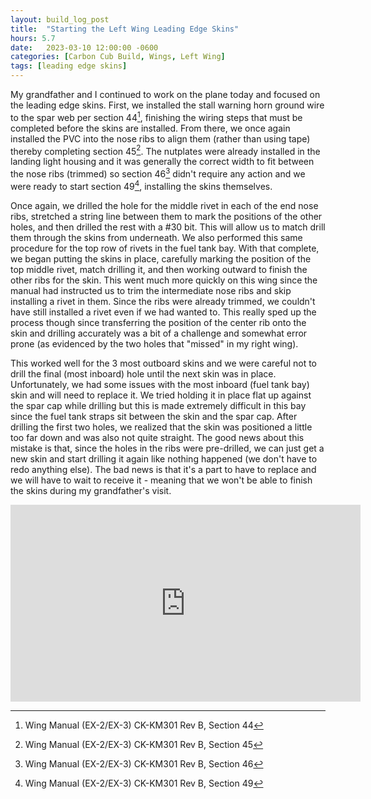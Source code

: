 ```yaml
---
layout: build_log_post
title:  "Starting the Left Wing Leading Edge Skins"
hours: 5.7
date:   2023-03-10 12:00:00 -0600
categories: [Carbon Cub Build, Wings, Left Wing]
tags: [leading edge skins]
---
```


My grandfather and I continued to work on the plane today and focused on the leading edge skins. First, we installed the stall warning horn ground wire to the spar web per section 44[^section-44-ref], finishing the wiring steps that must be completed before the skins are installed. From there, we once again installed the PVC into the nose ribs to align them (rather than using tape) thereby completing section 45[^section-45-ref]. The nutplates were already installed in the landing light housing and it was generally the correct width to fit between the nose ribs (trimmed) so section 46[^section-46-ref] didn't require any action and we were ready to start section 49[^section-49-ref], installing the skins themselves.

Once again, we drilled the hole for the middle rivet in each of the end nose ribs, stretched a string line between them to mark the positions of the other holes, and then drilled the rest with a #30 bit. This will allow us to match drill them through the skins from underneath. We also performed this same procedure for the top row of rivets in the fuel tank bay. With that complete, we began putting the skins in place, carefully marking the position of the top middle rivet, match drilling it, and then working outward to finish the other ribs for the skin. This went much more quickly on this wing since the manual had instructed us to trim the intermediate nose ribs and skip installing a rivet in them. Since the ribs were already trimmed, we couldn't have still installed a rivet even if we had wanted to. This really sped up the process though since transferring the position of the center rib onto the skin and drilling accurately was a bit of a challenge and somewhat error prone (as evidenced by the two holes that "missed" in my right wing).

This worked well for the 3 most outboard skins and we were careful not to drill the final (most inboard) hole until the next skin was in place. Unfortunately, we had some issues with the most inboard (fuel tank bay) skin and will need to replace it. We tried holding it in place flat up against the spar cap while drilling but this is made extremely difficult in this bay since the fuel tank straps sit between the skin and the spar cap. After drilling the first two holes, we realized that the skin was positioned a little too far down and was also not quite straight. The good news about this mistake is that, since the holes in the ribs were pre-drilled, we can just get a new skin and start drilling it again like nothing happened (we don't have to redo anything else). The bad news is that it's a part to have to replace and we will have to wait to receive it - meaning that we won't be able to finish the skins during my grandfather's visit.

<iframe width="560" height="315" src="https://www.youtube.com/embed/Q06kdMMUn68" title="YouTube video player" frameborder="0" allow="accelerometer; autoplay; clipboard-write; encrypted-media; gyroscope; picture-in-picture; web-share" allowfullscreen></iframe>

[^section-44-ref]: Wing Manual (EX-2/EX-3) CK-KM301 Rev B, Section 44
[^section-45-ref]: Wing Manual (EX-2/EX-3) CK-KM301 Rev B, Section 45
[^section-46-ref]: Wing Manual (EX-2/EX-3) CK-KM301 Rev B, Section 46
[^section-49-ref]: Wing Manual (EX-2/EX-3) CK-KM301 Rev B, Section 49